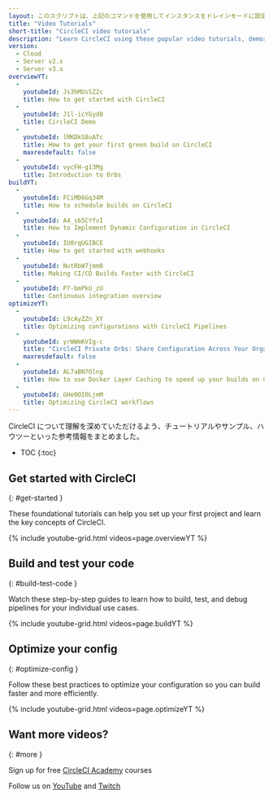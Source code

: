 ```yaml
---
layout: このスクリプトは、上記のコマンドを使用してインスタンスをドレインモードに設定し、インスタンス上で実行中のジョブをモニタリングし、ジョブが完了するのを待ってからインスタンスを終了します。
title: "Video Tutorials"
short-title: "CircleCI video tutorials"
description: "Learn CircleCI using these popular video tutorials, demos, webinars, and courses."
version:
  - Cloud
  - Server v2.x
  - Server v3.x
overviewYT:
  - 
    youtubeId: Js3hMUsSZ2c
    title: How to get started with CircleCI
  - 
    youtubeId: J1l-icYGyd0
    title: CircleCI Demo
  - 
    youtubeId: lMKDkS8uATc
    title: How to get your first green build on CircleCI
    maxresdefault: false
  - 
    youtubeId: vycFH-g13Mg
    title: Introduction to Orbs
buildYT:
  - 
    youtubeId: FCiMD6Gq34M
    title: How to schedule builds on CircleCI
  - 
    youtubeId: A4_s65CYfvI
    title: How to Implement Dynamic Configuration in CircleCI
  - 
    youtubeId: IU0rqUGIBCE
    title: How to get started with webhooks
  - 
    youtubeId: NutRbW7jmm0
    title: Making CI/CD Builds Faster with CircleCI
  - 
    youtubeId: P7-bmPkU_zU
    title: Continuous integration overview
optimizeYT:
  - 
    youtubeId: L9cAyZZn_XY
    title: Optimizing configurations with CircleCI Pipelines
  - 
    youtubeId: yrWWmKVIg-c
    title: "CircleCI Private Orbs: Share Configuration Across Your Organization"
    maxresdefault: false
  - 
    youtubeId: AL7aBN7Olng
    title: How to use Docker Layer Caching to speed up your builds on CircleCI
  - 
    youtubeId: GHe0OIOLjmM
    title: Optimizing CircleCI workflows
---
```


CircleCI について理解を深めていただけるよう、チュートリアルやサンプル、ハウツーといった参考情報をまとめました。

* TOC
{:toc}

## Get started with CircleCI
{: #get-started }

These foundational tutorials can help you set up your first project and learn the key concepts of CircleCI.

{% include youtube-grid.html videos=page.overviewYT %}

## Build and test your code
{: #build-test-code }

Watch these step-by-step guides to learn how to build, test, and debug pipelines for your individual use cases.

{% include youtube-grid.html videos=page.buildYT %}

## Optimize your config
{: #optimize-config }

Follow these best practices to optimize your configuration so you can build faster and more efficiently.

{% include youtube-grid.html videos=page.optimizeYT %}

## Want more videos?
{: #more }

Sign up for free [CircleCI Academy](https://academy.circleci.com/) courses

Follow us on [YouTube](https://www.youtube.com/channel/UC9_Pmtv-cUccKkusuapItMQ) and [Twitch](https://www.twitch.tv/circleci)
